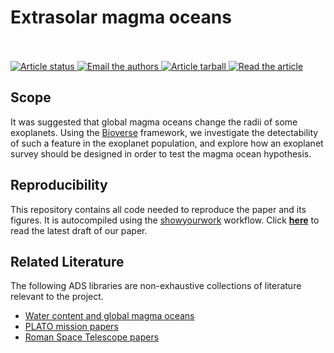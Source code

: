 # Extrasolar magma oceans 

[//]: # (<p align="left">)

[//]: # (<img width = "300" src="src/figures/logo.jpg" alt="logo"/>)

[//]: # (</p>)
<br>
<br>
<a href="https://github.com/matiscke/magmaocean/actions/workflows/build.yml">
<img src="https://github.com/matiscke/magmaocean/actions/workflows/build.yml/badge.svg?branch=main" alt="Article status"/>
</a>
<a href="mailto:schlecker@arizona.edu">
      <img src="https://img.shields.io/badge/contact-authors-blueviolet.svg?style=flat" alt="Email the authors"/>
</a>
<a href="https://github.com/matiscke/magmaocean/raw/main-pdf/arxiv.tar.gz">
<img src="https://img.shields.io/badge/article-tarball-blue.svg?style=flat" alt="Article tarball"/>
</a>
<a href="https://github.com/matiscke/magmaocean/raw/main-pdf/ms.pdf">
<img src="https://img.shields.io/badge/article-pdf-blue.svg?style=flat" alt="Read the article"/>
</a>

## Scope
It was suggested that global magma oceans change the radii of some exoplanets. 
Using the [Bioverse](https://github.com/abixel/bioverse) framework, we investigate the detectability of such a feature in the exoplanet population, and explore how an exoplanet survey should be designed in order to test the magma ocean hypothesis.

## Reproducibility
This repository contains all code needed to reproduce the paper and its figures. It is autocompiled using the [showyourwork](https://github.com/rodluger/showyourwork) workflow.
Click [**here**](https://github.com/matiscke/magmaocean/raw/main-pdf/ms.pdf) to read the latest draft of our paper.

## Related Literature
The following ADS libraries are non-exhaustive collections of literature relevant to the project. 
- [Water content and global magma oceans](https://ui.adsabs.harvard.edu/public-libraries/sLyk1uAZTpisPRyj6ZGuyQ)
- [PLATO mission papers](https://ui.adsabs.harvard.edu/user/libraries/Qh2RtVhKSFucyRMqKBAQSg)
- [Roman Space Telescope papers](https://ui.adsabs.harvard.edu/user/libraries/Wl9mTrggRqelrqr62vsUIQ)



[//]: # (Once paper is out: Explain usage, dependencies, data sets similar to https://github.com/katiebreivik/hush)
